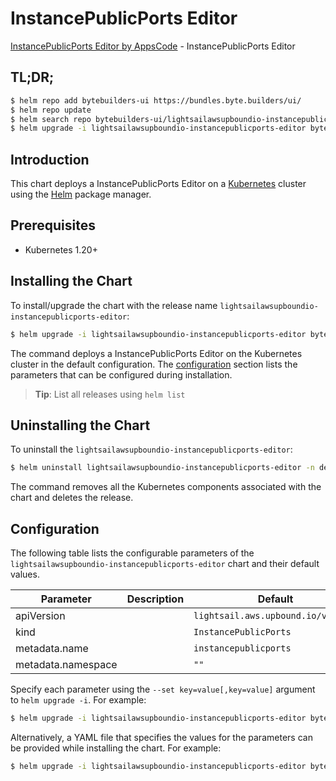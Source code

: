 # InstancePublicPorts Editor

[InstancePublicPorts Editor by AppsCode](https://byte.builders) - InstancePublicPorts Editor

## TL;DR;

```bash
$ helm repo add bytebuilders-ui https://bundles.byte.builders/ui/
$ helm repo update
$ helm search repo bytebuilders-ui/lightsailawsupboundio-instancepublicports-editor --version=v0.4.18
$ helm upgrade -i lightsailawsupboundio-instancepublicports-editor bytebuilders-ui/lightsailawsupboundio-instancepublicports-editor -n default --create-namespace --version=v0.4.18
```

## Introduction

This chart deploys a InstancePublicPorts Editor on a [Kubernetes](http://kubernetes.io) cluster using the [Helm](https://helm.sh) package manager.

## Prerequisites

- Kubernetes 1.20+

## Installing the Chart

To install/upgrade the chart with the release name `lightsailawsupboundio-instancepublicports-editor`:

```bash
$ helm upgrade -i lightsailawsupboundio-instancepublicports-editor bytebuilders-ui/lightsailawsupboundio-instancepublicports-editor -n default --create-namespace --version=v0.4.18
```

The command deploys a InstancePublicPorts Editor on the Kubernetes cluster in the default configuration. The [configuration](#configuration) section lists the parameters that can be configured during installation.

> **Tip**: List all releases using `helm list`

## Uninstalling the Chart

To uninstall the `lightsailawsupboundio-instancepublicports-editor`:

```bash
$ helm uninstall lightsailawsupboundio-instancepublicports-editor -n default
```

The command removes all the Kubernetes components associated with the chart and deletes the release.

## Configuration

The following table lists the configurable parameters of the `lightsailawsupboundio-instancepublicports-editor` chart and their default values.

|     Parameter      | Description |                    Default                    |
|--------------------|-------------|-----------------------------------------------|
| apiVersion         |             | <code>lightsail.aws.upbound.io/v1beta1</code> |
| kind               |             | <code>InstancePublicPorts</code>              |
| metadata.name      |             | <code>instancepublicports</code>              |
| metadata.namespace |             | <code>""</code>                               |


Specify each parameter using the `--set key=value[,key=value]` argument to `helm upgrade -i`. For example:

```bash
$ helm upgrade -i lightsailawsupboundio-instancepublicports-editor bytebuilders-ui/lightsailawsupboundio-instancepublicports-editor -n default --create-namespace --version=v0.4.18 --set apiVersion=lightsail.aws.upbound.io/v1beta1
```

Alternatively, a YAML file that specifies the values for the parameters can be provided while
installing the chart. For example:

```bash
$ helm upgrade -i lightsailawsupboundio-instancepublicports-editor bytebuilders-ui/lightsailawsupboundio-instancepublicports-editor -n default --create-namespace --version=v0.4.18 --values values.yaml
```
